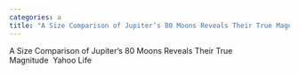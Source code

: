 ```yaml
---
categories: a
title: "A Size Comparison of Jupiter’s 80 Moons Reveals Their True Magnitude  Yahoo Life"
---
```

A Size Comparison of Jupiter’s 80 Moons Reveals Their True Magnitude&nbsp;&nbsp;Yahoo Life
